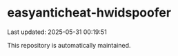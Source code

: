 # easyanticheat-hwidspoofer

Last updated: 2025-05-31 00:19:51

This repository is automatically maintained.
